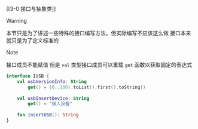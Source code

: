 [[3-0 接口与抽象类]]

> [!Warning]
> 本节只是为了讲述一些特殊的接口编写方法，但实际编写不应该这么做
> 接口本来就只是为了定义标准的

> [!Note]
> 接口成员不能赋值
> 但是 `val` 类型接口成员可以重载 `get` 函数以获取固定的表达式

``` kotlin
interface IUSB {  
    val usbVersionInfo: String  
        get() = (0..100).toList().first().toString()  
  
    val usbInsertDevice: String  
        get() = "接入设备"  
  
    fun insertUSB(): String  
}  
```

